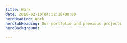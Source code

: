 ```yaml
---
title: Work
date: 2018-02-10T04:52:18+00:00
heroHeading: Work
heroSubHeading: Our portfolio and previous projects
heroBackground: ''

---
```

